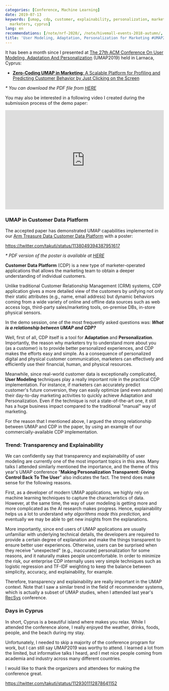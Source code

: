```yaml
---
categories: [Conference, Machine Learning]
date: 2019-07-13
keywords: [umap, cdp, customer, explainability, personalization, marketing, pdf, demo,
  marketers, cyprus]
lang: en
recommendations: [/note/nrf-2020/, /note/hivemall-events-2018-autumn/, /note/ethical-challenges-in-recommender-systems/]
title: 'User Modeling, Adaptation, Personalization for Marketing #UMAP2019'
---
```


It has been a month since I presented at [The 27th ACM Conference On User Modeling, Adaptation And Personalization](http://www.um.org/umap2019/) (UMAP2019) held in Larnaca, Cyprus: 

- [**Zero-Coding UMAP in Marketing**: A Scalable Platform for Profiling and Predicting Customer Behavior by Just Clicking on the Screen](https://dl.acm.org/citation.cfm?id=3324970)

_\* You can download the PDF file from [HERE](/docs/umap-2019-demo-paper.pdf)_

You may also be interested in a following video I created during the submission process of the demo paper:

<iframe width="560" height="315" style="max-width: 100%;" src="https://www.youtube.com/embed/iwbqb5D2uPw" frameborder="0" allow="accelerometer; autoplay; encrypted-media; gyroscope; picture-in-picture" allowfullscreen></iframe>

### UMAP in Customer Data Platform

The accepted paper has demonstrated UMAP capabilities implemented in our [Arm Treasure Data Customer Data Platform](https://www.treasuredata.com/) with a poster:

https://twitter.com/takuti/status/1138049394387951617

_\* PDF version of the poster is available at [HERE](/docs/umap-2019-demo-poster.pdf)_

**Customer Data Platform** (CDP) is a new type of marketer-operated applications that allows the marketing team to obtain a deeper understanding of individual customers. 

Unlike traditional Customer Relationship Management (CRM) systems, CDP application gives a more detailed view of the customers by unifying not only their static attributes (e.g., name, email address) but dynamic behaviors coming from a wide variety of online and offline data sources such as web access logs, third-party sales/marketing tools, on-premise DBs, in-store physical sensors.

In the demo session, one of the most frequently asked questions was: ***What is a relationship between UMAP and CDP?***

Well, first of all, CDP itself is a tool for **Adaptation** and **Personalization**. Importantly, the reason why marketers try to understand more about you (as a customer) is to provide better personalized experiences, and CDP makes the efforts easy and simple. As a consequence of personalized digital and physical customer communication, marketers can effectively and efficiently use their financial, human, and physical resources.

Meanwhile, since real-world customer data is exceptionally complicated, **User Modeling** techniques play a really important role in the practical CDP implementation. For instance, if marketers can accurately predict customer's future conversion, they can easily optimize (and even automate) their day-to-day marketing activities to quickly achieve Adaptation and Personalization. Even if the technique is not a state-of-the-art one, it still has a huge business impact compared to the traditional "manual" way of marketing.

For the reason that I mentioned above, I argued the strong relationship between UMAP and CDP in the paper, by using an example of our commercially-available CDP implementation.

### Trend: Transparency and Explainability

We can confidently say that transparency and explainability of user modeling are currently one of the most important topics in this area. Many talks I attended similarly mentioned the importance, and the theme of this year's UMAP conference "**Making Personalization Transparent: Giving Control Back To The User**" also indicates the fact. The trend does make sense for the following reasons.

First, as a developer of modern UMAP applications, we highly rely on machine learning techniques to capture the characteristics of data. However, at the same time, the way of user modeling is getting more and more complicated as the AI research makes progress. Hence, explainability helps us a lot to understand *why algorithms made this prediction,* and eventually we may be able to get new insights from the explanations.

More importantly, since end users of UMAP applications are usually unfamiliar with underlying technical details, the developers are required to provide a certain degree of explanation and make the things transparent to ensure better user experiences. Otherwise, users can be surprised when they receive "unexpected" (e.g., inaccurate) personalization for some reasons, and it naturally makes people uncomfortable. In order to minimize the risk, our enterprise CDP internally uses very simple techniques such as logistic regression and TF-IDF weighting to keep the balance between simplicity, accuracy, and explainability, for example.

Therefore, transparency and explainability are really important in the UMAP context. Note that I saw a similar trend in the field of recommender systems, which is actually a subset of UMAP studies, when I attended last year's [RecSys](https://recsys.acm.org/) conference.

### Days in Cyprus

In short, Cyprus is a beautiful island where makes you relax. While I attended the conference alone, I really enjoyed the weather, drinks, foods, people, and the beach during my stay.

Unfortunately, I needed to skip a majority of the conference program for work, but I can still say UMAP2019 was worthy to attend. I learned a lot from the limited, but informative talks I heard, and I met nice people coming from academia and industry across many different countries. 

I would like to thank the organizers and attendees for making the conference great.

https://twitter.com/takuti/status/1129301112878641152